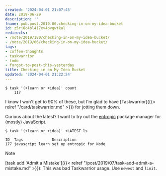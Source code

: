 ```yaml
---
created: '2024-04-01 21:07:45'
date: 2019-06-29
description: ''
fname: pub.post.2019.06.checking-in-on-my-idea-bucket
id: z5rj6c4bl417xv4bvgwtkal
redirects:
- /note/2019/180/checking-in-on-my-idea-bucket/
- /note/2019/06/checking-in-on-my-idea-bucket/
tags:
- coffee-thoughts
- taskwarrior
- todo
- forgot-to-post-this-yesterday
title: Checking in on My Idea Bucket
updated: '2024-04-01 21:22:24'
---
```


```console
$ task '(+learn or +idea)' count
    117
```

I know I won't get to 90% of these, but I'm glad to have [Taskwarrior]({{< relref "/card/taskwarrior.md" >}}) for jotting them down.

Curious about the latest? I want to try out the [entropic](https://github.com/entropic-dev/entropic) package manager for (mostly) JavaScript.

```console
$ task '(+learn or +idea)' +LATEST ls

ID  Tags             Description
177 javascript learn set up entropic for Node
```

> [!NOTE]
> [task add 'Admit a Mistake']({{< relref "/post/2019/07/task-add-admit-a-mistake.md" >}}): This was bad Taskwarrior usage. Use `newest` and `limit`.